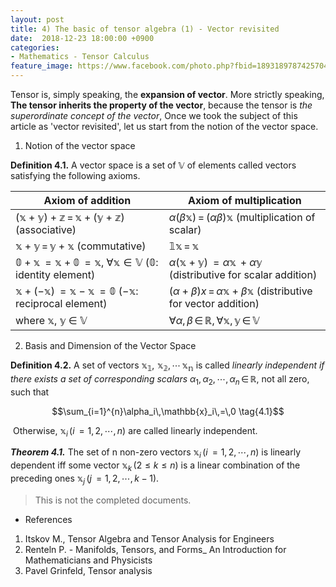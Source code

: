 ```yaml
---
layout: post
title: 4) The basic of tensor algebra (1) - Vector revisited
date:  2018-12-23 18:00:00 +0900
categories:
- Mathematics - Tensor Calculus
feature_image: https://www.facebook.com/photo.php?fbid=1893189787425704&set=a.1893187554092594&type=3&theater
---
```


Tensor is, simply speaking, the **expansion of vector**.  More strictly speaking, **The tensor inherits the property of the vector**, because the tensor is *the superordinate concept of the vector*, Once we took the subject of this article as 'vector revisited', let us start from the notion of the vector space.

1. Notion of the vector space

**Definition 4.1.** A vector space is a set of $\mathbb{V}$ of elements called vectors satisfying the following axioms.

| Axiom of addition                                            | Axiom of multiplication                                      |
| ------------------------------------------------------------ | ------------------------------------------------------------ |
| $\mathbb{(x+y)+z}\,=\,\mathbb{x+(y+z)}$ (associative)        | $\alpha(\beta \mathbb{x})\,=\,(\alpha \beta)\mathbb{x}$ (multiplication of scalar) |
| $\mathbb{x} + \mathbb{y}\,=\,\mathbb{y} + \mathbb{x}$ (commutative) | $\mathbb{1 x}\,=\,\mathbb{x}$                                |
| $\mathbb{0+x}\,=\mathbb{x+0}\,=\mathbb{x}$, $\forall \mathbb{x} \in \mathbb{V}$ ($\mathbb{0}$: identity element) | $\alpha(\mathbb{x+y})\,=\alpha\mathbb{x}\,+\alpha\mathbb{y}$ (distributive for scalar addition) |
| $\mathbb{x+(-x)}\,=\mathbb{x-x}\,=\mathbb{0}$  ($-\mathbb{x}$: reciprocal element) | $(\alpha+\beta)x\,=\,\alpha\mathbb{x}+\beta\mathbb{x}$ (distributive for vector addition) |
| where $\mathbb{x}$,  $\mathbb{y}$ $\in$ $\mathbb{V}$         | $\forall \alpha,\,\beta\,\in\,\mathbb{R},\,\forall \mathbb{x},\,\mathbb{y}\,\in\,\mathbb{V}$ |

2. Basis and Dimension of the Vector Space

**Definition 4.2.** A set of vectors $\mathbb{x_1,\,\,x_2,\,\cdots\,x_n}$ is called *linearly independent if there exists a set of corresponding scalars* ${\alpha}_1,\,{\alpha}_2,\,\cdots,\,{\alpha}_n\,\in\,\mathbb{R}$, not all zero, such that

$$\sum_{i=1}^{n}\alpha_i\,\mathbb{x}_i\,=\,0 \tag{4.1}$$

​	Otherwise, $\mathbb{x}_i\,(i\,=1,2,\cdots,n)$ are called linearly independent.

***Theorem 4.1.*** The set of n non-zero vectors $\mathbb{x}_i\,(i\,=1,2,\cdots,n)$ is linearly dependent iff some vector $\mathbb{x}_k\,(2≤k≤n)$ is a linear combination of the preceding ones $\mathbb{x}_j\,(j\,=1,2,\cdots,k-1)$.



> This is not the completed documents.




* References

1. Itskov M., Tensor Algebra and Tensor Analysis for Engineers
2. Renteln P. - Manifolds, Tensors, and Forms_ An Introduction for Mathematicians and Physicists
3. Pavel Grinfeld, Tensor analysis

